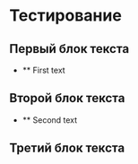 # Тестирование 

## Первый блок текста

* ** First text

## Второй блок текста

* ** Second text

## Третий блок текста